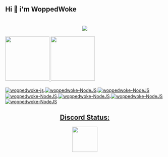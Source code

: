 ## Hi 👋 i'm WoppedWoke
<h1 align="center">
  <a href="https://git.io/typing-svg">
    <img src=https://readme-typing-svg.herokuapp.com/?lines=Hi!!;My+name+is+woppedwoke.;Welcome+to+my+profile!&center=true&size=27>
  </a>
</h1>

<div>
  <a href="https://github.com/woppedwoke">
  <img height="140em" src="https://github-readme-stats.vercel.app/api?username=woppedwoke&show_icons=true&theme=dark&include_all_commits=true&count_private=true"/>
  <img height="140em" src="https://github-readme-stats.vercel.app/api/top-langs/?username=woppedwoke&layout=compact&langs_count=7&theme=dark"/>
</div>
  
  <div style="display: inline_block"><br>
    <img align="center" alt="woppedwoke-js" src="https://img.shields.io/badge/PostgreSQL-316192?style=for-the-badge&logo=postgresql&logoColor=white">
    <img align="center" alt="woppedwoke-NodeJS" src="https://img.shields.io/badge/Steam-000000?style=for-the-badge&logo=steam&logoColor=white">
    <img align="center" alt="woppedwoke-NodeJS" src="https://img.shields.io/badge/Xbox-107C10?style=for-the-badge&logo=xbox&logoColor=white">
    <img align="center" alt="woppedwoke-NodeJS" src="https://img.shields.io/badge/Spotify-1ED760?&style=for-the-badge&logo=spotify&logoColor=white">
    <img align="center" alt="woppedwoke-NodeJS" src="https://img.shields.io/badge/Lua-2C2D72?style=for-the-badge&logo=lua&logoColor=white">
    <img align="center" alt="woppedwoke-NodeJS" src="https://img.shields.io/badge/PHP-777BB4?style=for-the-badge&logo=php&logoColor=white">
    <img align="center" alt="woppedwoke-NodeJS" src="https://img.shields.io/badge/C%23-239120?style=for-the-badge&logo=c-sharp&logoColor=white">
    
    
    
  
</div>
                                                                                                                              
<h2 align="center"> Discord Status: </h2>
<p align="center">
<a href="https://discord.com/users/347418874628800523">
  <img height="80px" src="https://discord.c99.nl/widget/theme-2/347418874628800523.png">
</a>
</p>

